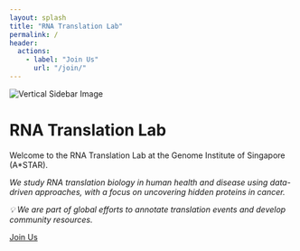 ```yaml
---
layout: splash
title: "RNA Translation Lab"
permalink: /
header:
  actions:
    - label: "Join Us"
      url: "/join/"
---
```




<div class="full-page-layout">
  <div class="sidebar-image">
    <img src="{{ '/assets/images/Thesis_cover.png' | relative_url }}" alt="Vertical Sidebar Image" />
  </div>
  <div class="main-content">
    <h1>RNA Translation Lab</h1>
    <p>Welcome to the RNA Translation Lab at the Genome Institute of Singapore (A*STAR).</p>
    <p><i>We study RNA translation biology in human health and disease using data-driven approaches, with a focus on uncovering hidden proteins in cancer.</i></p>
    <p><i>💡 We are part of global efforts to annotate translation events and develop community resources.</i></p>
    <a href="/join/" class="cta-button">Join Us</a>
  </div>
</div>

